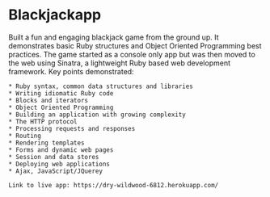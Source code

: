 Blackjackapp
============

Built a fun and engaging blackjack game from the ground up. It demonstrates basic Ruby structures and Object Oriented Programming best practices. The game started as a console only app but was then moved to the web using Sinatra, a lightweight Ruby based web development framework. Key points demonstrated: 


    * Ruby syntax, common data structures and libraries
    * Writing idiomatic Ruby code
    * Blocks and iterators
    * Object Oriented Programming
    * Building an application with growing complexity
    * The HTTP protocol
    * Processing requests and responses
    * Routing
    * Rendering templates
    * Forms and dynamic web pages
    * Session and data stores
    * Deploying web applications
    * Ajax, JavaScript/JQuerey
    
    Link to live app: https://dry-wildwood-6812.herokuapp.com/


